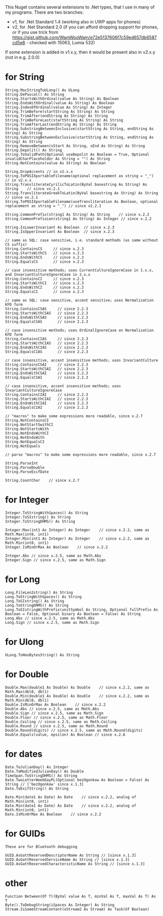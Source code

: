﻿
This Nuget contains several extensions to .Net types, that I use in many of my programs.
There are two branches:
* v1, for .Net Standard 1.4 (working also in UWP apps for phones)
* v2, for .Net Standard 2.0 (if you can afford dropping support for phones, or if you use trick from https://gist.github.com/WamWooWam/e72e5137606f7c59ed657db6587cd5e8 - checked with 15063, Lumia 532)

If some extension is added in v1.x.y, then it would be present also in v2.x.y (not in e.g. 2.0.0)

# for String

    String.MacStringToULong() As ULong
    String.DePascal() As String
    String.StartsWithOrdinal(value As String) As Boolean
    String.EndsWithOrdinal(value As String) As Boolean
    String.IndexOfOrdinal(value As String) As Integer
    String.TrimBefore(startString As String) As String
    String.TrimAfter(endString As String) As String
    String.TrimBeforeLast(startString As String) As String
    String.TrimAfterLast(endString As String) As String
    String.SubstringBetweenInclusive(startString As String, endString As String) As String
    String.SubstringBetweenExclusive(startString As String, endString As String) As String
    String.RemoveBetween(sStart As String, sEnd As String) As String
    String.Depolit() As String
    String.ToValidPath(Optional useDepolit As Boolean = True, Optional invalidCharPlaceholder As String = "") As String
    String.NotContains(value As String) As Boolean

    String.DropAccents // in v2.x.x
    String.ToPOSIXportableFilename(optional replacement as string = "_") // in v2.x.x
    String.TransliterateCyrilicToLatin(ByVal basestring As String) As String	// since vx.2.1
    String.TransliterateGreekToLatin(ByVal basestring As String) As String	// since vx.2.1
    String.ToPOSIXportableFilename(useTransliteration As Boolean, optional replacement as string = "_") // since v2.2.1

    String.CommonPrefix(string1 As String) As String    // since x.2.2
    String.CommonPrefixLen(string1 As String) As Integer // since x.2.2

    String.IsLowerInvariant As Boolean  // since x.2.3
    String.IsUpperInvariant As Boolean  // since x.2.3

    // same as SQL: case sensitive, i.e. standard methods (as same without CS suffix)
    String.ContainsCS     // since x.2.3
    String.StartsWithCS   // since x.2.3
    String.EndsWithCS     // since x.2.3
    String.EqualsCS       // since x.2.3

    // case insensitive methods; uses CurrentCultureIgnoreCase in 1.x.x, and InvariantCultureIgnoreCase in 2.x.x
    String.ContainsCI     // since x.2.3
    String.StartsWithCI   // since x.2.3
    String.EndsWithCI     // since x.2.3
    String.EqualsCI       // since x.2.3

    // same as SQL: case sensitive, accent sensitive; uses Normalization KFD form
    String.ContainsCSAS     // since 2.2.3
    String.StartsWithCSAS   // since 2.2.3
    String.EndsWithCSAS     // since 2.2.3
    String.EqualsCSAS       // since 2.2.3

    // case insensitive methods; uses OrdinalIgnoreCase on Normalization KFD form 
    String.ContainsCIAS     // since 2.2.3
    String.StartsWithCIAS   // since 2.2.3
    String.EndsWithCIAS     // since 2.2.3
    String.EqualsCIAS       // since 2.2.3

    // case insensitive, accent insensitive methods; uses InvariantCulture
    String.ContainsCSAI     // since 2.2.3
    String.StartsWithCSAI   // since 2.2.3
    String.EndsWithCSAI     // since 2.2.3
    String.EqualsCSAI       // since 2.2.3

    // case insensitive, accent insensitive methods; uses InvariantCultureIgnoreCase
    String.ContainsCIAI     // since 2.2.3
    String.StartsWithCIAI   // since 2.2.3
    String.EndsWithCIAI     // since 2.2.3
    String.EqualsCIAI       // since 2.2.3

    // "macros" to make some expressions more readable, since x.2.7
    String.NotContainsCI
    String.NotStartSwithCI
    String.NotStartsWith
    String.NotEndsWithCI
    String.NotEndsWith
    String.NotEqualsCI
    String.NotEquals

    // parse "macros" to make some expressions more readable, since x.2.7

    String.ParseInt
    String.ParseDouble
    String.ParseExifDate

    String.CountChar    // since x.2.7


# for Integer

    Integer.ToStringWithSpaces() As String
    Integer.ToSIstring() As String
    Integer.ToStringDHMS() As String

    Integer.Max(int1 As Integer) As Integer    // since x.2.2, same as Math.Max(int0, int1)
    Integer.Min(int1 As Integer) As Integer    // since x.2.2, same as Math.Min(int0, int1)
    Integer.IsMinOrMax As Boolean    // since x.2.2

    Integer.Abs // since x.2.5, same as Math.Abs
    Integer.Sign // since x.2.5, same as Math.Sign

# for Long

    Long.FileLen2string() As String
    Long.ToStringWithSpaces() As String
    Long.ToSIstring() As String
    Long.ToStringDHMS() As String
    Long.ToSIstringWithPrefix(unitSymbol As String, Optional fullPrefix As Boolean = False, Optional binary As Boolean = False) As String
    Long.Abs // since x.2.5, same as Math.Abs
    Long.Sign // since x.2.5, same as Math.Sign

# for Ulong

    ULong.ToHexBytesString() As String

# for Double

    Double.Max(double1 As Double) As Double    // since x.2.2, same as Math.Max(dbl0, dbl1)
    Double.Min(double1 As Double) As Double    // since x.2.2, same as Math.Min(dbl0, dbl1)
    Double.IsMinOrMax As Boolean    // since x.2.2
    Double.Abs // since x.2.5, same as Math.Abs
    Double.Sign // since x.2.5, same as Math.Sign
    Double.Floor // since x.2.5, same as Math.Floor
    Double.Ceiling // since x.2.5, same as Math.Ceiling
    Double.Round // since x.2.5, same as Math.Round
    Double.Round(digits) // since x.2.5, same as Math.Round(digits)
    Double.Equals(value, epsilon) As Boolean // since x.2.6

# for dates

    Date.ToJulianDay() As Integer
    Date.ToModifiedJulianDay() As Double
    TimeSpan.ToStringDHMS() As String
    Date.TwoLetterWeekDayPL(Optional bezOgonkow As Boolean = False) As String // ['bezOgonkow' since x.1.3]
    Date.ToExifString() As String

    Date.Min(date1 As Date) As Date    // since x.2.2, analog of Math.Min(int0, int1)
    Date.Min(date1 As Date) As Date    // since x.2.2, analog of Math.Min(int0, int1)
    Date.IsMinOrMax As Boolean    // since x.2.2

# for GUIDs
    These are for Bluetooth debugging

    GUID.AsGattReservedDescriptorName As String // [since x.1.3]
    GUID.AsGattReservedServiceName As String // [since x.1.3]
    GUID.AsGattReservedCharacteristicName As String // [since x.1.3]

# other

    Function Between(Of T)(ByVal value As T, minVal As T, maxVal As T) As T
    Byte().ToDebugString(iSpaces As Integer) As String
    Stream.IsSameStreamContent(oStream2 As Stream) As Task(Of Boolean)
